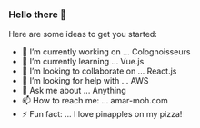 ### Hello there 👋




Here are some ideas to get you started:

- 🔭 I’m currently working on ... Colognoisseurs
- 🌱 I’m currently learning ... Vue.js
- 👯 I’m looking to collaborate on ... React.js
- 🤔 I’m looking for help with ... AWS
- 💬 Ask me about ... Anything
- 📫 How to reach me: ... amar-moh.com
- ⚡ Fun fact: ... I love pinapples on my pizza!
